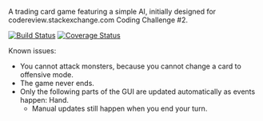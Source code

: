 A trading card game featuring a simple AI, initially designed for codereview.stackexchange.com Coding Challenge #2.

[![Build Status](https://travis-ci.org/skiwi2/TCG.svg?branch=master)](https://travis-ci.org/skiwi2/TCG?branch=master)
[![Coverage Status](https://coveralls.io/repos/skiwi2/TCG/badge.png?branch=master)](https://coveralls.io/r/skiwi2/TCG?branch=master)

Known issues:
- You cannot attack monsters, because you cannot change a card to offensive mode.
- The game never ends.
- Only the following parts of the GUI are updated automatically as events happen: Hand.
  - Manual updates still happen when you end your turn.